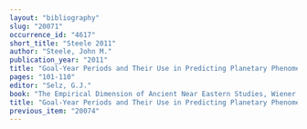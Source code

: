 ```yaml
---
layout: "bibliography"
slug: "20071"
occurrence_id: "4617"
short_title: "Steele 2011"
author: "Steele, John M."
publication_year: "2011"
title: "Goal-Year Periods and Their Use in Predicting Planetary Phenomena"
pages: "101-110"
editor: "Selz, G.J."
book: "The Empirical Dimension of Ancient Near Eastern Studies, Wiener Offene Orientalistik 6 (Wien) (with the collaboration of Klaus Wagensonner)"
title: "Goal-Year Periods and Their Use in Predicting Planetary Phenomena"
previous_item: "20074"
---
```

